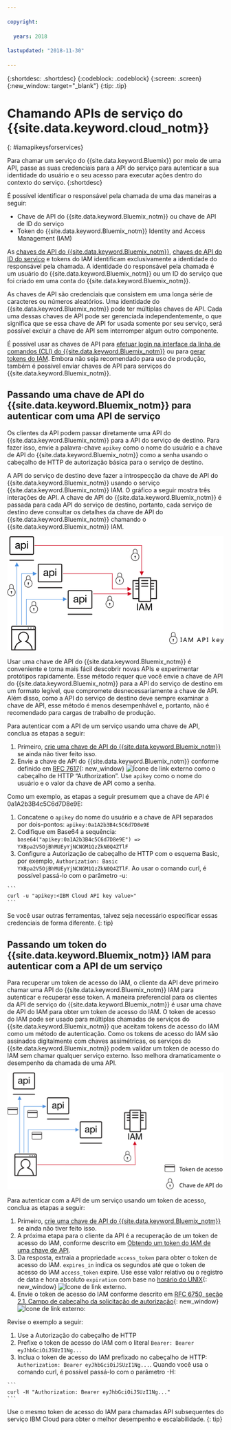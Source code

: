```yaml
---

copyright:

  years: 2018

lastupdated: "2018-11-30"

---
```


{:shortdesc: .shortdesc}
{:codeblock: .codeblock}
{:screen: .screen}
{:new_window: target="_blank"}
{:tip: .tip}

# Chamando APIs de serviço do {{site.data.keyword.cloud_notm}}
{: #iamapikeysforservices}

Para chamar um serviço do {{site.data.keyword.Bluemix}} por meio de uma API, passe as suas credenciais para a API do serviço para autenticar a sua identidade do usuário e o seu acesso para executar ações dentro do contexto do serviço.
{:shortdesc}

É possível identificar o responsável pela chamada de uma das maneiras a seguir:

* Chave de API do {{site.data.keyword.Bluemix_notm}} ou chave de API de ID do serviço
* Token do {{site.data.keyword.Bluemix_notm}} Identity and Access Management (IAM)

As [chaves de API do {{site.data.keyword.Bluemix_notm}}](/docs/iam/userid_keys.html), [chaves de API do ID do serviço](/docs/iam/serviceid_keys.html) e tokens do IAM identificam exclusivamente a identidade do responsável pela chamada. A identidade do responsável pela chamada é um usuário do {{site.data.keyword.Bluemix_notm}} ou um ID do serviço que foi criado em uma conta do {{site.data.keyword.Bluemix_notm}}.

As chaves de API são credenciais que consistem em uma longa série de caracteres ou números aleatórios. Uma identidade do {{site.data.keyword.Bluemix_notm}} pode ter múltiplas chaves de API. Cada uma dessas chaves de API pode ser gerenciada independentemente, o que significa que se essa chave de API for usada somente por seu serviço, será possível excluir a chave de API sem interromper algum outro componente.

É possível usar as chaves de API para [efetuar login na interface da linha de comandos (CLI) do {{site.data.keyword.Bluemix_notm}}](/docs/cli/reference/ibmcloud/bx_cli.html#ibmcloud_login) ou para [gerar tokens do IAM](/docs/iam/apikey_iamtoken.html#iamtoken_from_apikey). Embora não seja recomendado para uso de produção, também é possível enviar chaves de API para serviços do {{site.data.keyword.Bluemix_notm}}.

## Passando uma chave de API do {{site.data.keyword.Bluemix_notm}} para autenticar com uma API de serviço

Os clientes da API podem passar diretamente uma API do {{site.data.keyword.Bluemix_notm}} para a API do serviço de destino. Para fazer isso, envie a palavra-chave `apikey` como o nome do usuário e a chave de API do {{site.data.keyword.Bluemix_notm}} como a senha usando o cabeçalho de HTTP de autorização básica para o serviço de destino.

A API do serviço de destino deve fazer a introspecção da chave de API do {{site.data.keyword.Bluemix_notm}} usando o serviço {{site.data.keyword.Bluemix_notm}} IAM. O gráfico a seguir mostra três interações de API. A chave de API do {{site.data.keyword.Bluemix_notm}} é passada para cada API do serviço de destino, portanto, cada serviço de destino deve consultar os detalhes da chave de API do {{site.data.keyword.Bluemix_notm}} chamando o {{site.data.keyword.Bluemix_notm}} IAM.

![Autenticando com uma API de serviço usando uma chave de API](images/APIkeyauth.svg "Passando chaves de API para serviços de destino que, então, passam a chave de API para o IAM para validar credenciais")

Usar uma chave de API do {{site.data.keyword.Bluemix_notm}} é conveniente e torna mais fácil descobrir novas APIs e experimentar protótipos rapidamente. Esse método requer que você envie a chave de API do {{site.data.keyword.Bluemix_notm}} para a API do serviço de destino em um formato legível, que compromete desnecessariamente a chave de API. Além disso, como a API do serviço de destino deve sempre examinar a chave de API, esse método é menos desempenhável e, portanto, não é recomendado para cargas de trabalho de produção.

Para autenticar com a API de um serviço usando uma chave de API, conclua as etapas a seguir:

  1. Primeiro, [crie uma chave de API do {{site.data.keyword.Bluemix_notm}}](/docs/iam/userid_keys.html#creating-an-api-key) se ainda não tiver feito isso.
  2. Envie a chave de API do {{site.data.keyword.Bluemix_notm}} conforme definido em [RFC 7617](https://tools.ietf.org/html/rfc7617){: new_window} ![Ícone de link externo](../icons/launch-glyph.svg "Ícone de link externo") como o cabeçalho de HTTP “Authorization”. Use `apikey` como o nome do usuário e o valor da chave de API como a senha.

Como um exemplo, as etapas a seguir presumem que a chave de API é 0a1A2b3B4c5C6d7D8e9E:

  1.	Concatene o `apikey` do nome do usuário e a chave de API separados por dois-pontos: `apikey:0a1A2b3B4c5C6d7D8e9E`
  2.	Codifique em Base64 a sequência: `base64("apikey:0a1A2b3B4c5C6d7D8e9E") => YXBpa2V5OjBhMUEyYjNCNGM1QzZkN0Q4ZTlF`
  3.	Configure a Autorização de cabeçalho de HTTP com o esquema Basic, por exemplo, `Authorization: Basic YXBpa2V5OjBhMUEyYjNCNGM1QzZkN0Q4ZTlF`. Ao usar o comando curl, é possível passá-lo com o parâmetro -u:

    ```
    curl -u "apikey:<IBM Cloud API key value>"
    ```

  Se você usar outras ferramentas, talvez seja necessário especificar essas credenciais de forma diferente.
  {: tip}

## Passando um token do {{site.data.keyword.Bluemix_notm}} IAM para autenticar com a API de um serviço

Para recuperar um token de acesso do IAM, o cliente da API deve primeiro chamar uma API do {{site.data.keyword.Bluemix_notm}} IAM para autenticar e recuperar esse token. A maneira preferencial para os clientes da API de serviço do {{site.data.keyword.Bluemix_notm}} é usar uma chave de API do IAM para obter um token de acesso do IAM. O token de acesso do IAM pode ser usado para múltiplas chamadas de serviços do {{site.data.keyword.Bluemix_notm}} que aceitam tokens de acesso do IAM como um método de autenticação. Como os tokens de acesso do IAM são assinados digitalmente com chaves assimétricas, os serviços do {{site.data.keyword.Bluemix_notm}} podem validar um token de acesso do IAM sem chamar qualquer serviço externo. Isso melhora dramaticamente o desempenho da chamada de uma API.

![Autenticando com uma API de serviço usando um token de acesso ](images/tokenauth.svg "Recuperando um token do IAM usando uma chave de API e passando o token de acesso para os serviços de destino para validar as credenciais")

Para autenticar com a API de um serviço usando um token de acesso, conclua as etapas a seguir:

  1. Primeiro, [crie uma chave de API do {{site.data.keyword.Bluemix_notm}}](/docs/iam/userid_keys.html#creating-an-api-key) se ainda não tiver feito isso.
  2. A próxima etapa para o cliente da API é a recuperação de um token de acesso do IAM, conforme descrito em [Obtendo um token do IAM de uma chave de API](/docs/iam/apikey_iamtoken.html#iamtoken_from_apikey).
  3. Da resposta, extraia a propriedade `access_token` para obter o token de acesso do IAM. `expires_in` indica os segundos até que o token de acesso do IAM `access_token` expire. Use esse valor relativo ou o registro de data e hora absoluto `expiration` com base no [horário do UNIX](https://en.wikipedia.org/wiki/Unix_time){: new_window} ![Ícone de link externo](../icons/launch-glyph.svg "Ícone de link externo").
  4. Envie o token de acesso do IAM conforme descrito em [RFC 6750, seção 2.1. Campo de cabeçalho da solicitação de autorização](https://tools.ietf.org/html/rfc6750#page-5){: new_window} ![Ícone de link externo](../icons/launch-glyph.svg "Ícone de link externo"):

Revise o exemplo a seguir:

  1.	Use a Autorização do cabeçalho de HTTP
  2.	Prefixe o token de acesso do IAM com o literal `Bearer: Bearer eyJhbGciOiJSUzI1Ng...`
  3.	Inclua o token de acesso do IAM prefixado no cabeçalho de HTTP: `Authorization: Bearer eyJhbGciOiJSUzI1Ng...`. Quando você usa o comando curl, é possível passá-lo com o parâmetro -H:

    ```
    curl -H "Authorization: Bearer eyJhbGciOiJSUzI1Ng..."
    ```

  Use o mesmo token de acesso do IAM para chamadas API subsequentes do serviço IBM Cloud para obter o melhor desempenho e escalabilidade.
  {: tip}
